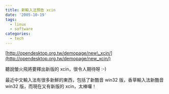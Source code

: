 ```yaml
---
title: 新輸入法預告 xcin
date: '2005-10-19'
tags:
  - linux
  - software
categories:
  - tech
---
```

[http://opendesktop.org.tw/demopage/new\_xcin/](http://opendesktop.org.tw/demopage/new_xcin/)  
  
聽說螢火飛將要釋出新版的 xcin，很令人期待呀 :-)  
  
最近中文輸入法有很多新鮮的東西，包括了新酷音 win32 版，香草輸入法新酷音 win32 版，而現在又有新版的 xcin，太棒囉！